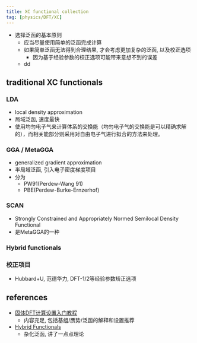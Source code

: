 ```yaml
---
title: XC functional collection
tag: [physics/DFT/XC]
---
```



- 选择泛函的基本原则
	- 应当尽量使用简单的泛函完成计算
	- 如果简单泛函无法得到合理结果, 才会考虑更加复杂的泛函, 以及校正选项
		- 因为基于经验参数的校正选项可能带来意想不到的误差
	- dd

## traditional XC functionals

### LDA
- local density approximation
- 局域泛函, 速度最快
- 使用均匀电子气来计算体系的交换能（均匀电子气的交换能是可以精确求解的），而相关能部分则采用对自由电子气进行拟合的方法来处理。

### GGA / MetaGGA
- generalized gradient approximation
- 半局域泛函, 引入电子密度梯度项目
- 分为
	- PW91(Perdew-Wang 91)
	- PBE(Perdew-Burke-Ernzerhof)

### SCAN
- Strongly Constrained and Appropriately Normed Semilocal Density Functional
- 是MetaGGA的一种

### Hybrid functionals

### 校正项目
- Hubbard+U, 范德华力, DFT-1/2等经验参数矫正选项







## references
- [固体DFT计算设置入门教程](https://zhuanlan.zhihu.com/p/87619057)
	- 内容充足, 包括基组/赝势/泛函的解释和设置推荐
- [Hybrid Functionals](https://docs.quantumatk.com/manual/technicalnotes/hybrid_functionals/hybrid_functionals.html)
	- 杂化泛函, 讲了一点点理论